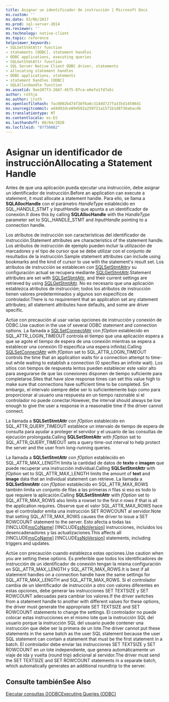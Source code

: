 ```yaml
---
title: Asignar un identificador de instrucción | Microsoft Docs
ms.custom: ''
ms.date: 03/06/2017
ms.prod: sql-server-2014
ms.reviewer: ''
ms.technology: native-client
ms.topic: reference
helpviewer_keywords:
- SQLSetStmtAttr function
- statements [ODBC], statement handles
- ODBC applications, executing queries
- SQLGetStmtAttr function
- SQL Server Native Client ODBC driver, statements
- allocating statement handles
- ODBC applications, statements
- statement handles [ODBC]
- SQLAllocHandle function
ms.assetid: 9ee207f3-2667-45f5-87ca-e6efa1fd7a5c
author: rothja
ms.author: jroth
ms.openlocfilehash: fac0802b474f38f6a6c314dd727fa335d14598d1
ms.sourcegitcommit: ad4d92dce894592a259721a1571b1d8736abacdb
ms.translationtype: MT
ms.contentlocale: es-ES
ms.lasthandoff: 08/04/2020
ms.locfileid: "87750882"
---
```

# <a name="allocating-a-statement-handle"></a><span data-ttu-id="85550-102">Asignar un identificador de instrucción</span><span class="sxs-lookup"><span data-stu-id="85550-102">Allocating a Statement Handle</span></span>
  <span data-ttu-id="85550-103">Antes de que una aplicación pueda ejecutar una instrucción, debe asignar un identificador de instrucción.</span><span class="sxs-lookup"><span data-stu-id="85550-103">Before an application can execute a statement, it must allocate a statement handle.</span></span> <span data-ttu-id="85550-104">Para ello, se llama a **SQLAllocHandle** con el parámetro *HandleType* establecido en SQL_HANDLE_STMT y *InputHandle* que apunta a un identificador de conexión.</span><span class="sxs-lookup"><span data-stu-id="85550-104">It does this by calling **SQLAllocHandle** with the *HandleType* parameter set to SQL_HANDLE_STMT and *InputHandle* pointing to a connection handle.</span></span>  
  
 <span data-ttu-id="85550-105">Los atributos de instrucción son características del identificador de instrucción.</span><span class="sxs-lookup"><span data-stu-id="85550-105">Statement attributes are characteristics of the statement handle.</span></span> <span data-ttu-id="85550-106">Los atributos de instrucción de ejemplo pueden incluir la utilización de marcadores y el tipo de cursor que se debe utilizar con el conjunto de resultados de la instrucción.</span><span class="sxs-lookup"><span data-stu-id="85550-106">Sample statement attributes can include using bookmarks and the kind of cursor to use with the statement's result set.</span></span> <span data-ttu-id="85550-107">Los atributos de instrucción se establecen con [SQLSetStmtAttr](../native-client-odbc-api/sqlsetstmtattr.md)y su configuración actual se recupera mediante [SQLGetStmtAttr](../native-client-odbc-api/sqlgetstmtattr.md).</span><span class="sxs-lookup"><span data-stu-id="85550-107">Statement attributes are set with [SQLSetStmtAttr](../native-client-odbc-api/sqlsetstmtattr.md), and their current settings are retrieved by using [SQLGetStmtAttr](../native-client-odbc-api/sqlgetstmtattr.md).</span></span> <span data-ttu-id="85550-108">No es necesario que una aplicación establezca atributos de instrucción; todos los atributos de instrucción tienen valores predeterminados y algunos son específicos de controlador.</span><span class="sxs-lookup"><span data-stu-id="85550-108">There is no requirement that an application set any statement attributes; all statement attributes have defaults, and some are driver specific.</span></span>  
  
 <span data-ttu-id="85550-109">Actúe con precaución al usar varias opciones de instrucción y conexión de ODBC.</span><span class="sxs-lookup"><span data-stu-id="85550-109">Use caution in the use of several ODBC statement and connection options.</span></span> <span data-ttu-id="85550-110">La llamada a [SQLSetConnectAttr](../native-client-odbc-api/sqlsetconnectattr.md) con *fOption* establecido en SQL_ATTR_LOGIN_TIMEOUT controla el tiempo que una aplicación espera a que se agote el tiempo de espera de una conexión mientras se espera a establecer una conexión (0 especifica una espera infinita).</span><span class="sxs-lookup"><span data-stu-id="85550-110">Calling [SQLSetConnectAttr](../native-client-odbc-api/sqlsetconnectattr.md) with *fOption* set to SQL_ATTR_LOGIN_TIMEOUT controls the time that an application waits for a connection attempt to time-out while waiting to establish a connection (0 specifies an infinite wait).</span></span> <span data-ttu-id="85550-111">Los sitios con tiempos de respuesta lentos pueden establecer este valor alto para asegurarse de que las conexiones disponen de tiempo suficiente para completarse.</span><span class="sxs-lookup"><span data-stu-id="85550-111">Sites that have slow response times can set this value high to make sure that connections have sufficient time to be completed.</span></span> <span data-ttu-id="85550-112">Sin embargo, el intervalo siempre debe ser lo suficientemente bajo como para proporcionar al usuario una respuesta en un tiempo razonable si el controlador no puede conectar.</span><span class="sxs-lookup"><span data-stu-id="85550-112">However, the interval should always be low enough to give the user a response in a reasonable time if the driver cannot connect.</span></span>  
  
 <span data-ttu-id="85550-113">La llamada a **SQLSetStmtAttr** con *fOption* establecido en SQL_ATTR_QUERY_TIMEOUT establece un intervalo de tiempo de espera de consulta para ayudar a proteger el servidor y el usuario de las consultas de ejecución prolongada.</span><span class="sxs-lookup"><span data-stu-id="85550-113">Calling **SQLSetStmtAttr** with *fOption* set to SQL_ATTR_QUERY_TIMEOUT sets a query time-out interval to help protect the server and the user from long-running queries.</span></span>  
  
 <span data-ttu-id="85550-114">La llamada a **SQLSetStmtAttr** con *fOption* establecido en SQL_ATTR_MAX_LENGTH limita la cantidad de datos de **texto** e **imagen** que puede recuperar una instrucción individual.</span><span class="sxs-lookup"><span data-stu-id="85550-114">Calling **SQLSetStmtAttr** with *fOption* set to SQL_ATTR_MAX_LENGTH limits the amount of **text** and **image** data that an individual statement can retrieve.</span></span> <span data-ttu-id="85550-115">La llamada a **SQLSetStmtAttr** con *fOption* establecido en SQL_ATTR_MAX_ROWS también limita un conjunto de filas a las primeras *n* filas si eso es todo lo que requiere la aplicación.</span><span class="sxs-lookup"><span data-stu-id="85550-115">Calling **SQLSetStmtAttr** with *fOption* set to SQL_ATTR_MAX_ROWS also limits a rowset to the first *n* rows if that is all the application requires.</span></span> <span data-ttu-id="85550-116">Observe que el valor SQL_ATTR_MAX_ROWS hace que el controlador emita una instrucción SET ROWCOUNT al servidor.</span><span class="sxs-lookup"><span data-stu-id="85550-116">Note that setting SQL_ATTR_MAX_ROWS causes the driver to issue a SET ROWCOUNT statement to the server.</span></span> <span data-ttu-id="85550-117">Esto afecta a todas las [!INCLUDE[msCoName](../../includes/msconame-md.md)] [!INCLUDE[ssNoVersion](../../includes/ssnoversion-md.md)] instrucciones, incluidos los desencadenadores y las actualizaciones.</span><span class="sxs-lookup"><span data-stu-id="85550-117">This affects all [!INCLUDE[msCoName](../../includes/msconame-md.md)] [!INCLUDE[ssNoVersion](../../includes/ssnoversion-md.md)] statements, including triggers and updates.</span></span>  
  
 <span data-ttu-id="85550-118">Actúe con precaución cuando establezca estas opciones.</span><span class="sxs-lookup"><span data-stu-id="85550-118">Use caution when you are setting these options.</span></span> <span data-ttu-id="85550-119">Es preferible que todos los identificadores de instrucción de un identificador de conexión tengan la misma configuración en SQL_ATTR_MAX_LENGTH y SQL_ATTR_MAX_ROWS.</span><span class="sxs-lookup"><span data-stu-id="85550-119">It is best if all statement handles on a connection handle have the same settings for SQL_ATTR_MAX_LENGTH and SQL_ATTR_MAX_ROWS.</span></span> <span data-ttu-id="85550-120">Si el controlador cambia de un identificador de instrucción a otro con valores diferentes en estas opciones, debe generar las instrucciones SET TEXTSIZE y SET ROWCOUNT adecuadas para cambiar los valores.</span><span class="sxs-lookup"><span data-stu-id="85550-120">If the driver switches from a statement handle to another with different values for these options, the driver must generate the appropriate SET TEXTSIZE and SET ROWCOUNT statements to change the settings.</span></span> <span data-ttu-id="85550-121">El controlador no puede colocar estas instrucciones en el mismo lote que la instrucción SQL del usuario porque la instrucción SQL del usuario puede contener una instrucción que debe ser la primera de un lote.</span><span class="sxs-lookup"><span data-stu-id="85550-121">The driver cannot put these statements in the same batch as the user SQL statement because the user SQL statement can contain a statement that must be the first statement in a batch.</span></span> <span data-ttu-id="85550-122">El controlador debe enviar las instrucciones SET TEXTSIZE y SET ROWCOUNT en un lote independiente, que genera automáticamente un viaje de ida y vuelta (round trip) adicional al servidor.</span><span class="sxs-lookup"><span data-stu-id="85550-122">The driver must send the SET TEXTSIZE and SET ROWCOUNT statements in a separate batch, which automatically generates an additional roundtrip to the server.</span></span>  
  
## <a name="see-also"></a><span data-ttu-id="85550-123">Consulte también</span><span class="sxs-lookup"><span data-stu-id="85550-123">See Also</span></span>  
 [<span data-ttu-id="85550-124">Ejecutar consultas &#40;&#41;ODBC</span><span class="sxs-lookup"><span data-stu-id="85550-124">Executing Queries &#40;ODBC&#41;</span></span>](executing-queries-odbc.md)  
  
  
